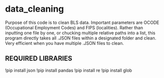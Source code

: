 # data_cleaning
Purpose of this code is to clean BLS data. Important parameters are OCODE (Occupational Employment Codes) and FIPS (localities). 
Rather than inputting one file by one, or chucking multiple relative paths into a list, this program directly takes all .JSON files within a designated folder and clean.
Very efficient when you have multiple .JSON files to clean.

## REQUIRED LIBRARIES
!pip install json
!pip install pandas
!pip install re
!pip install glob
